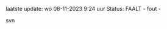 laatste update: 
wo 08-11-2023  9:24   uur 
Status: FAALT - fout - 
<div class="service R">svn</div>